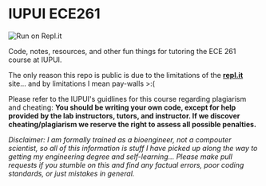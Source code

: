 # IUPUI ECE261

![Run on Repl.it](https://repl.it/badge/github/NLeRoy917/ECE261_Abdullah)

Code, notes, resources, and other fun things for tutoring the ECE 261 course at IUPUI.

The only reason this repo is public is due to the limitations of the **[repl.it](repl.it/~)** site... and by limitations I mean pay-walls  >:(

Please refer to the IUPUI's guidlines for this course regarding plagiarism and cheating: **You should be writing your own code, except for help provided by the lab instructors, tutors, and instructor. If we discover cheating/plagiarism we reserve the right to assess all possible penalties.**


*Disclaimer: I am formally trained as a bioengineer, not a compouter scientist, so all of this information is stuff I have picked up along the way to getting my engineering degree and self-learning... Please make pull requests if you stumble on this and find any factual errors, poor coding standards, or just mistakes in general.*